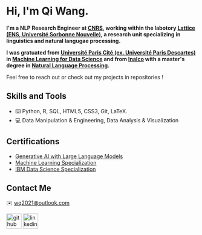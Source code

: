 # Hi, I'm Qi Wang.

<!-- ![Profile views](https://gpvc.arturio.dev/wq2021) -->

**I'm a NLP Research Engineer at [CNRS](https://www.cnrs.fr/en), working within the labotory [Lattice (ENS, Université Sorbonne Nouvelle)](https://www.lattice.cnrs.fr/), a research unit specializing in linguistics and natural langugae processing.**

**I was gratuated from [Université Paris Cité (ex. Université Paris Descartes)](https://u-paris.fr/) in [Machine Learning for Data Science](https://biomedicale.u-paris.fr/master-informatique/master-informatique-amsd/) and from [Inalco](http://www.inalco.fr/) with a master's degree in [Natural Language Processing](http://www.inalco.fr/formations/formations-diplomes/accueil-formations-diplomes/masters/master-tal).**

Feel free to reach out or check out my projects in repositories !

## Skills and Tools
- ⌨️ Python, R, SQL, HTML5, CSS3, Git, LaTeX.
- 💻 Data Manipulation & Engineering, Data Analysis & Visualization

## Certifications
- [Generative AI with Large Language Models](https://www.coursera.org/account/accomplishments/certificate/XY4CL7EH9V8J)
- [Machine Learning Specialization](https://www.coursera.org/account/accomplishments/specialization/certificate/BSJ8TNG58S6A)
- [IBM Data Science Specialization](https://www.coursera.org/account/accomplishments/specialization/certificate/9ARBP28X8953)

## Contact Me
✉️ wq2021@outlook.com

[<img src='https://cdn.jsdelivr.net/npm/simple-icons@3.0.1/icons/github.svg' alt='github' height='40'>](https://github.com/wq2021)  [<img src='https://cdn.jsdelivr.net/npm/simple-icons@3.0.1/icons/linkedin.svg' alt='linkedin' height='40'>](https://www.linkedin.com/in/qi-wang-562669bb/)  
